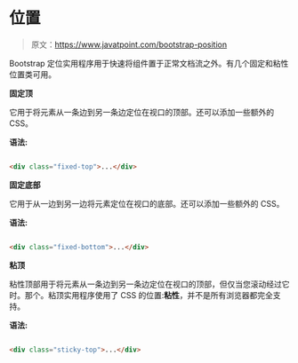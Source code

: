 # 位置

> 原文：<https://www.javatpoint.com/bootstrap-position>

Bootstrap 定位实用程序用于快速将组件置于正常文档流之外。有几个固定和粘性位置类可用。

**固定顶**

它用于将元素从一条边到另一条边定位在视口的顶部。还可以添加一些额外的 CSS。

**语法:**

```html

<div class="fixed-top">...</div>

```

**固定底部**

它用于从一边到另一边将元素定位在视口的底部。还可以添加一些额外的 CSS。

**语法:**

```html

<div class="fixed-bottom">...</div>

```

**粘顶**

粘性顶部用于将元素从一条边到另一条边定位在视口的顶部，但仅当您滚动经过它时。那个。粘顶实用程序使用了 CSS 的位置:**粘性**，并不是所有浏览器都完全支持。

**语法:**

```html

<div class="sticky-top">...</div>

```